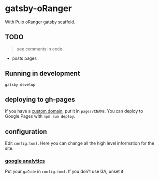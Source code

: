 # gatsby-oRanger

With Pulp oRanger [gatsby](https://github.com/gatsbyjs/gatsby) scaffold.

## TODO

> see comments in code

* posts pages

## Running in development
`gatsby develop`

## deploying to gh-pages

If you have a [custom domain](https://help.github.com/articles/using-a-custom-domain-with-github-pages/), put it in `pages/CNAME`. You can deploy to Google Pages with `npm run deploy`.

## configuration

Edit `config.toml`. Here you can change all the high level information for the site.

### [google analytics](https://analytics.google.com/)

Put your `gaCode` in `config.toml`. If you don't use GA, unset it.